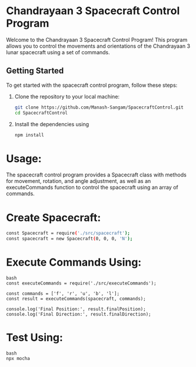 # Chandrayaan 3 Spacecraft Control Program

Welcome to the Chandrayaan 3 Spacecraft Control Program! This program allows you to control the movements and orientations of the Chandrayaan 3 lunar spacecraft using a set of commands.

## Getting Started

To get started with the spacecraft control program, follow these steps:

1. Clone the repository to your local machine:

   ```bash
   git clone https://github.com/Manash-Sangam/SpacecraftControl.git
   cd SpacecraftControl
   ```

2. Install the dependencies using 
    ```bash
    npm install
    ```

# Usage:
The spacecraft control program provides a Spacecraft class with methods for movement, rotation, and angle adjustment, as well as an executeCommands function to control the spacecraft using an array of commands.

# Create Spacecraft:

```bash
const Spacecraft = require('./src/spacecraft');
const spacecraft = new Spacecraft(0, 0, 0, 'N');
```

# Execute Commands Using:

```
bash
const executeCommands = require('./src/executeCommands');

const commands = ['f', 'r', 'u', 'b', 'l'];
const result = executeCommands(spacecraft, commands);

console.log('Final Position:', result.finalPosition);
console.log('Final Direction:', result.finalDirection);
```

# Test Using:

```
bash
npx mocha
```